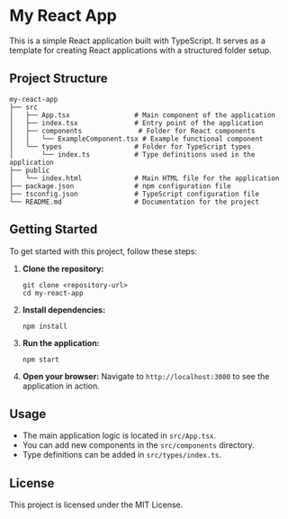 # My React App

This is a simple React application built with TypeScript. It serves as a template for creating React applications with a structured folder setup.

## Project Structure

```
my-react-app
├── src
│   ├── App.tsx                # Main component of the application
│   ├── index.tsx              # Entry point of the application
│   ├── components              # Folder for React components
│   │   └── ExampleComponent.tsx # Example functional component
│   └── types                  # Folder for TypeScript types
│       └── index.ts           # Type definitions used in the application
├── public
│   └── index.html             # Main HTML file for the application
├── package.json               # npm configuration file
├── tsconfig.json              # TypeScript configuration file
└── README.md                  # Documentation for the project
```

## Getting Started

To get started with this project, follow these steps:

1. **Clone the repository:**
   ```
   git clone <repository-url>
   cd my-react-app
   ```

2. **Install dependencies:**
   ```
   npm install
   ```

3. **Run the application:**
   ```
   npm start
   ```

4. **Open your browser:**
   Navigate to `http://localhost:3000` to see the application in action.

## Usage

- The main application logic is located in `src/App.tsx`.
- You can add new components in the `src/components` directory.
- Type definitions can be added in `src/types/index.ts`.

## License

This project is licensed under the MIT License.